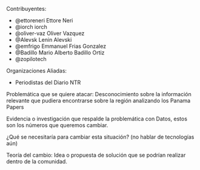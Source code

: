 Contribuyentes:
 - @ettoreneri	Ettore Neri
 - @iorch		iorch
 - @oliver-vaz	Oliver Vazquez
 - @Alevsk		Lenin Alevski
 - @emfrigo	Emmanuel Frias Gonzalez
 - @Badillo	Mario Alberto Badillo Ortiz
 - @zopilotech 

Organizaciones Aliadas:
 - Periodistas del Diario NTR

Problemática que se quiere atacar:
Desconocimiento sobre la información relevante que pudiera encontrarse sobre la región analizando los Panama Papers

Evidencia o investigación que respalde la problemática con Datos, estos son los números que queremos cambiar.


¿Qué se necesitaría para cambiar esta situación? (no hablar de tecnologías aún)


Teoría del cambio: Idea o propuesta de solución que se podrían realizar dentro de la comunidad.

